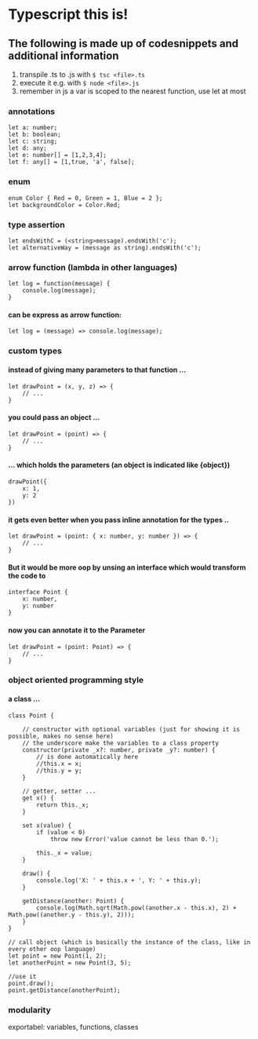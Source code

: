 # Typescript this is!

## The following is made up of codesnippets and additional information

1. transpile .ts to .js with `$ tsc <file>.ts`
2. execute it e.g. with `$ node <file>.js`
3. remember in js a var is scoped to the nearest function, use let at most

### annotations
```
let a: number;
let b: boolean;
let c: string;
let d: any;
let e: number[] = [1,2,3,4];
let f: any[] = [1,true, 'a', false];
```

### enum
```
enum Color { Red = 0, Green = 1, Blue = 2 };
let backgroundColor = Color.Red;
```

### type assertion
```
let endsWithC = (<string>message).endsWith('c');
let alternativeWay = (message as string).endsWith('c');
```

### arrow function (lambda in other languages)
```
let log = function(message) {
    console.log(message);
}
```
#### can be express as arrow function:
```
let log = (message) => console.log(message);
```

### custom types
#### instead of giving many parameters to that function ...
```
let drawPoint = (x, y, z) => {
    // ...
}
```

#### you could pass an object ...
```
let drawPoint = (point) => {
    // ...
}
```

#### ... which holds the parameters (an object is indicated like {object})
```
drawPoint({
    x: 1,
    y: 2
})
```

#### it gets even better when you pass inline annotation for the types ..
```
let drawPoint = (point: { x: number, y: number }) => {
    // ...
}
```

#### But it would be more oop by unsing an interface which would transform the code to
```
interface Point {
    x: number,
    y: number
}
```

#### now you can annotate it to the Parameter
```
let drawPoint = (point: Point) => {
    // ...
}
```

### object oriented programming style

#### a class ...
```
class Point {

    // constructor with optional variables (just for showing it is possible, makes no sense here)
    // the underscore make the variables to a class property
    constructor(private _x?: number, private _y?: number) {
        // is done automatically here
        //this.x = x;
        //this.y = y;
    }

    // getter, setter ...
    get x() {
        return this._x;
    }

    set x(value) {
        if (value < 0)
            throw new Error('value cannot be less than 0.');
        
        this._x = value;
    }

    draw() {
        console.log('X: ' + this.x + ', Y: ' + this.y);
    }

    getDistance(another: Point) {
        console.log(Math.sqrt(Math.pow((another.x - this.x), 2) + Math.pow((another.y - this.y), 2)));
    }
}

// call object (which is basically the instance of the class, like in every other oop language)
let point = new Point(1, 2);
let anotherPoint = new Point(3, 5);

//use it
point.draw();
point.getDistance(anotherPoint);
```

### modularity
exportabel: variables, functions, classes